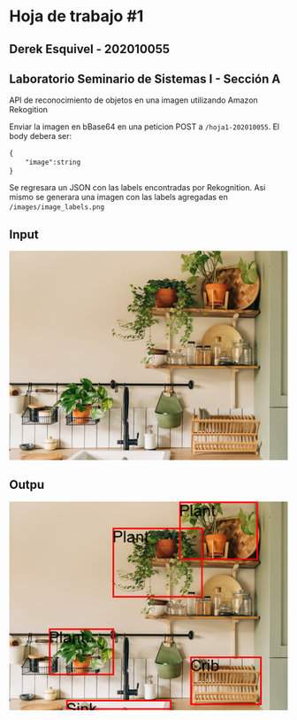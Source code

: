 # Hoja de trabajo #1

## Derek Esquivel - 202010055

## Laboratorio Seminario de Sistemas I - Sección A

API de reconocimiento de objetos en una imagen utilizando Amazon Rekogition

Enviar la imagen en bBase64 en una peticion POST a `/hoja1-202010055`. El body debera ser:

```
{
    "image":string
}
```

Se regresara un JSON con las labels encontradas por Rekognition. Asi mismo se generara una imagen con las labels agregadas en `/images/image_labels.png`

## Input

![](images/image.png)

## Outpu

![](images/image_labels.png)

